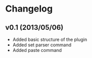 # Changelog #

## v0.1 (2013/05/06) ##
- Added basic structure of the plugin
- Added set parser command
- Added paste command

